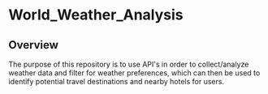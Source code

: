 # World_Weather_Analysis
## Overview
The purpose of this repository is to use API's in order to collect/analyze weather data and filter for weather preferences, which can then be used to identify potential travel destinations and nearby hotels for users. 
